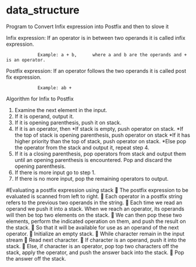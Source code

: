 # data_structure
Program to Convert Infix expression into Postfix and then to slove it

Infix expression: If an operator is in between two operands it is called infix
				expression.
				
				Example: a + b,		 where a and b are the operands and + is an operator.
				
				
Postfix expression: 
				If an operator follows the two operands it is called post fix expression.
				
				Example: ab +
			
			
Algorithm for Infix to Postfix
1. Examine the next element in the input.
2. If it is operand, output it.
3. If it is opening parenthesis, push it on stack.
4. If it is an operator, then
   *If stack is empty, push operator on stack.
   *If the top of stack is opening parenthesis, push operator on stack
   *If it has higher priority than the top of stack, push operator on
	stack.
   *Else pop the operator from the stack and output it, repeat step 4.
5. If it is a closing parenthesis, pop operators from stack and output them
   until an opening parenthesis is encountered. Pop and discard the opening
   parenthesis.
6. If there is more input go to step 1.
7. If there is no more input, pop the remaining operators to output.




#Evaluating a postfix expression using stack
 The postfix expression to be evaluated is scanned from left to right.
 Each operator in a postfix string refers to the previous two operands
in the string.
 Each time we read an operand we push it into a stack. When we
reach an operator, its operands will then be top two elements on
the stack.
 We can then pop these two elements, perform the indicated operation
on them, and push the result on the stack.
 So that it will be available for use as an operand of the next operator.
 Initialize an empty stack.
 While character remain in the input stream
 Read next character.
 If character is an operand, push it into the stack.
 Else, if character is an operator, pop top two characters off the
stack, apply the operator, and push the answer back into the
stack.
 Pop the answer off the stack.
